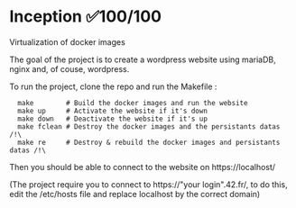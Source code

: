 # Inception ✅100/100
Virtualization of docker images

The goal of the project is to create a wordpress website using mariaDB, nginx and, of couse, wordpress.

To run the project, clone the repo and run the Makefile :
```shell
  make        # Build the docker images and run the website
  make up     # Activate the website if it's down
  make down   # Deactivate the website if it's up
  make fclean # Destroy the docker images and the persistants datas /!\
  make re     # Destroy & rebuild the docker images and persistants datas /!\
```
Then you should be able to connect to the website on https://localhost/

(The project require you to connect to https://"your login".42.fr/, to do this, edit the /etc/hosts file and replace localhost by the correct domain)

[](Inception_excalidraw.PNG)
